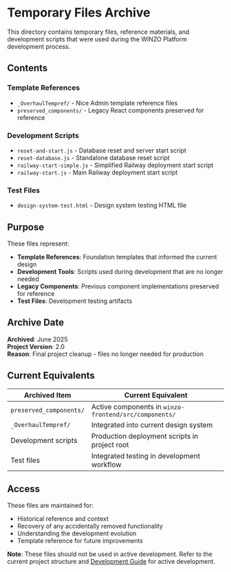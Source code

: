 # Temporary Files Archive

This directory contains temporary files, reference materials, and development scripts that were used during the WINZO Platform development process.

## Contents

### Template References
- `_OverhaulTempref/` - Nice Admin template reference files
- `preserved_components/` - Legacy React components preserved for reference

### Development Scripts
- `reset-and-start.js` - Database reset and server start script
- `reset-database.js` - Standalone database reset script
- `railway-start-simple.js` - Simplified Railway deployment start script
- `railway-start.js` - Main Railway deployment start script

### Test Files
- `design-system-test.html` - Design system testing HTML file

## Purpose

These files represent:
- **Template References**: Foundation templates that informed the current design
- **Development Tools**: Scripts used during development that are no longer needed
- **Legacy Components**: Previous component implementations preserved for reference
- **Test Files**: Development testing artifacts

## Archive Date
**Archived**: June 2025  
**Project Version**: 2.0  
**Reason**: Final project cleanup - files no longer needed for production  

## Current Equivalents

| Archived Item | Current Equivalent |
|---------------|-------------------|
| `preserved_components/` | Active components in `winzo-frontend/src/components/` |
| `_OverhaulTempref/` | Integrated into current design system |
| Development scripts | Production deployment scripts in project root |
| Test files | Integrated testing in development workflow |

## Access

These files are maintained for:
- Historical reference and context
- Recovery of any accidentally removed functionality
- Understanding the development evolution
- Template reference for future improvements

**Note**: These files should not be used in active development. Refer to the current project structure and [Development Guide](../../DEVELOPMENT_GUIDE.md) for active development. 